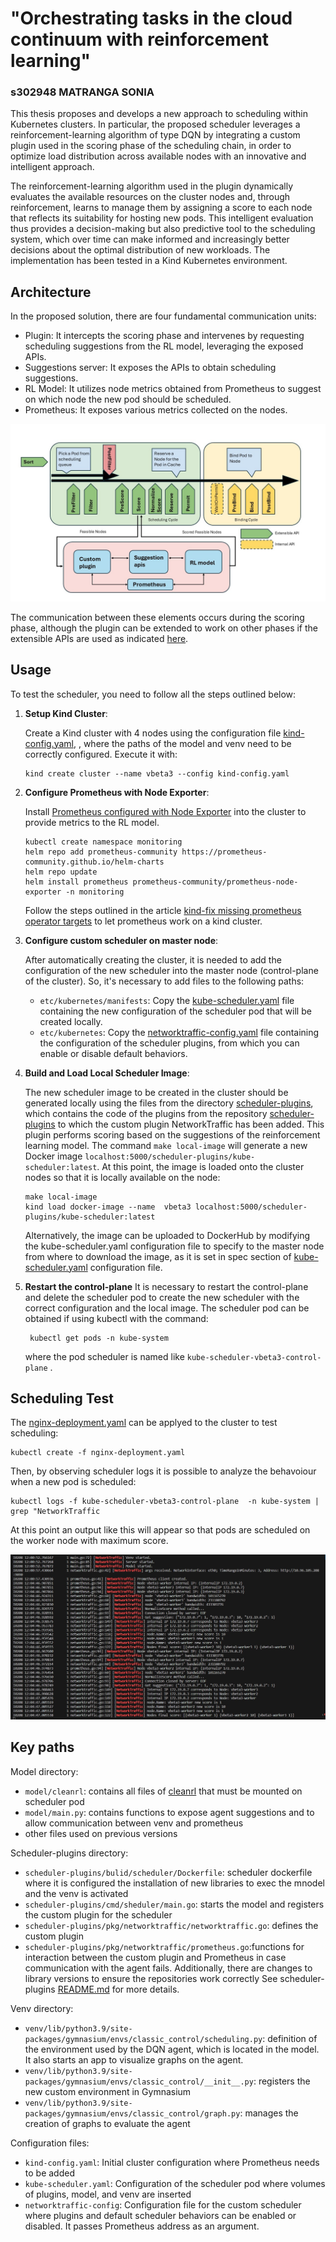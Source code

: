 
# "Orchestrating tasks in the cloud continuum with reinforcement learning"
### s302948 MATRANGA SONIA 

This thesis proposes and develops a new approach to scheduling within Kubernetes clusters. In particular, the proposed scheduler leverages a reinforcement-learning algorithm of type DQN by integrating a custom plugin used in the scoring phase of the scheduling chain, in order to optimize load distribution across available nodes with an innovative and intelligent approach.

The reinforcement-learning algorithm used in the plugin dynamically evaluates the available resources on the cluster nodes and, through reinforcement, learns to manage them by assigning a score to each node that reflects its suitability for hosting new pods. This intelligent evaluation thus provides a decision-making but also predictive tool to the scheduling system, which over time can make informed and increasingly better decisions about the optimal distribution of new workloads. The implementation has been tested in a Kind Kubernetes environment.

## Architecture

In the proposed solution, there are four fundamental communication units:

- Plugin: It intercepts the scoring phase and intervenes by requesting scheduling suggestions from the RL model, leveraging the exposed APIs.
- Suggestions server: It exposes the APIs to obtain scheduling suggestions.
- RL Model: It utilizes node metrics obtained from Prometheus to suggest on which node the new pod should be scheduled.
- Prometheus: It exposes various metrics collected on the nodes.

![Architettura](./img/Architettura.jpg)

The communication between these elements occurs during the scoring phase, although the plugin can be extended to work on other phases if the extensible APIs are used as indicated [here](https://kubernetes.io/docs/concepts/scheduling-eviction/scheduling-framework/#interfaces).

## Usage

To test the scheduler, you need to follow all the steps outlined below:

1. **Setup Kind Cluster**:

   Create a Kind cluster with 4 nodes using the configuration file [kind-config.yaml](kind-config.yaml), , where the paths of the model and venv need to be correctly configured. Execute it with:
   ```
   kind create cluster --name vbeta3 --config kind-config.yaml
   ```

3. **Configure Prometheus with Node Exporter**:

   Install [Prometheus configured with Node Exporter](https://github.com/prometheus-community/helm-charts/tree/main/charts/prometheus-node-exporter) into the cluster to provide metrics to the RL model.
   ```
   kubectl create namespace monitoring
   helm repo add prometheus-community https://prometheus-community.github.io/helm-charts
   helm repo update
   helm install prometheus prometheus-community/prometheus-node-exporter -n monitoring
   ```
   Follow the steps outlined in the article [kind-fix missing prometheus operator targets](https://medium.com/@charled.breteche/kind-fix-missing-prometheus-operator-targets-1a1ff5d8c8ad) to let prometheus work on a kind cluster.

4. **Configure custom scheduler on master node**:

    After automatically creating the cluster, it is needed to add the configuration of the new scheduler into the master node (control-plane of the cluster).
   So, it's necessary to add files to the following paths:
   - `etc/kubernetes/manifests`: Copy the [kube-scheduler.yaml](kube-scheduler.yaml) file containing the new configuration of the scheduler pod that will be created locally.
   - `etc/kubernetes`: Copy the [networktraffic-config.yaml](networktraffic-config.yaml) file containing the configuration of the scheduler plugins, from which you can enable or disable default behaviors.

5. **Build and Load Local Scheduler Image**:

    The new scheduler image to be created in the cluster should be generated locally using the files from the directory [scheduler-plugins](scheduler-plugins), which contains the code of the plugins from the repository [scheduler-plugins](https://github.com/kubernetes-sigs/scheduler-plugins) to which the custom plugin NetworkTraffic has been added. This plugin performs scoring based on the suggestions of the reinforcement learning model.
   The command `make local-image` will generate a new Docker image `localhost:5000/scheduler-plugins/kube-scheduler:latest`.
   At this point, the image is loaded onto the cluster nodes so that it is locally available on the node:
   ```
   make local-image
   kind load docker-image --name  vbeta3 localhost:5000/scheduler-plugins/kube-scheduler:latest
   ```
   Alternatively, the image can be uploaded to DockerHub by modifying the kube-scheduler.yaml configuration file to specify to the master node from where to download the image, as it is set in spec section of [kube-scheduler.yaml](../kube-scheduler.yaml) configuration file.

6. **Restart the control-plane**
   It is necessary to restart the control-plane and delete the scheduler pod to create the new scheduler with the correct configuration and the local image. The scheduler pod can be obtained if using kubectl with the command:
   ```
    kubectl get pods -n kube-system
   ```
   where the pod scheduler is named like `kube-scheduler-vbeta3-control-plane` .


## Scheduling Test

The [nginx-deployment.yaml](../nginx-deployment.yaml) can be applyed to the cluster to test scheduling: 
   ```
   kubectl create -f nginx-deployment.yaml
   ```
Then, by observing scheduler logs it is possible to analyze the behavoiour when a new pod is scheduled:
   ```
   kubectl logs -f kube-scheduler-vbeta3-control-plane  -n kube-system | grep "NetworkTraffic
   ```
At this point an output like this will appear so that pods are scheduled on the worker node with maximum score.

![Screenshot](./img/Screenshot.jpg)

## Key paths

Model directory:
- `model/cleanrl`: contains all files of [cleanrl](https://docs.cleanrl.dev/) that must be mounted on scheduler pod
- `model/main.py`: contains functions to expose agent suggestions and to allow communication between venv and prometheus
- other files used on previous versions 

Scheduler-plugins directory:
- `scheduler-plugins/bulid/scheduler/Dockerfile`: scheduler dockerfile where it is configured the installation of new libraries to exec the mnodel and the venv is activated 
- `scheduler-plugins/cmd/sheduler/main.go`: starts the model and registers the custom plugin for the scheduler
- `scheduler-plugins/pkg/networktraffic/networktraffic.go`: defines the custom plugin
- `scheduler-plugins/pkg/networktraffic/prometheus.go`:functions for interaction between the custom plugin and Prometheus in case communication with the agent fails. Additionally, there are changes to library versions to ensure the repositories work correctly
See scheduler-plugins [README.md](scheduler-plugins/README.md) for more details.

Venv directory:
- `venv/lib/python3.9/site-packages/gymnasium/envs/classic_control/scheduling.py`: definition of the environment used by the DQN agent, which is located in the model. It also starts an app to visualize graphs on the agent.
- `venv/lib/python3.9/site-packages/gymnasium/envs/classic_control/__init__.py`: registers the new custom environment in Gymnasium
- `venv/lib/python3.9/site-packages/gymnasium/envs/classic_control/graph.py`: manages the creation of graphs to evaluate the agent

Configuration files:
- `kind-config.yaml`: Initial cluster configuration where Prometheus needs to be added
- `kube-scheduler.yaml`: Configuration of the scheduler pod where volumes of plugins, model, and venv are inserted
- `networktraffic-config`: Configuration file for the custom scheduler where plugins and default scheduler behaviors can be enabled or disabled. It passes Prometheus address as an argument.

 
 



